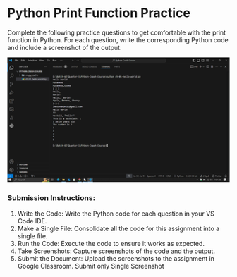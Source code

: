 # Python Print Function Practice
Complete the following practice questions to get comfortable with the print function in Python. For each question, write the corresponding Python code and include a screenshot of the output.

![Final Run of Program](0.%20Final%20Run%20of%20Program.png)

### Submission Instructions:
  1. Write the Code: Write the Python code for each question in your VS Code IDE.
  2. Make a Single File: Consolidate all the code for this assignment into a single file.
  3. Run the Code: Execute the code to ensure it works as expected.
  4. Take Screenshots: Capture screenshots of the code and the output.
  5. Submit the Document: Upload the screenshots to the assignment in Google Classroom. Submit only Single Screenshot

